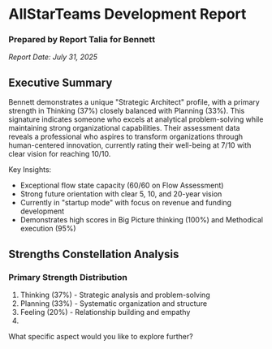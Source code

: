 # AllStarTeams Development Report
### Prepared by Report Talia for Bennett
*Report Date: July 31, 2025*

## Executive Summary

Bennett demonstrates a unique "Strategic Architect" profile, with a primary strength in Thinking (37%) closely balanced with Planning (33%). This signature indicates someone who excels at analytical problem-solving while maintaining strong organizational capabilities. Their assessment data reveals a professional who aspires to transform organizations through human-centered innovation, currently rating their well-being at 7/10 with clear vision for reaching 10/10.

Key Insights:
- Exceptional flow state capacity (60/60 on Flow Assessment)
- Strong future orientation with clear 5, 10, and 20-year vision
- Currently in "startup mode" with focus on revenue and funding development
- Demonstrates high scores in Big Picture thinking (100%) and Methodical execution (95%)

## Strengths Constellation Analysis

### Primary Strength Distribution
1. Thinking (37%) - Strategic analysis and problem-solving
2. Planning (33%) - Systematic organization and structure
3. Feeling (20%) - Relationship building and empathy
4.

What specific aspect would you like to explore further?